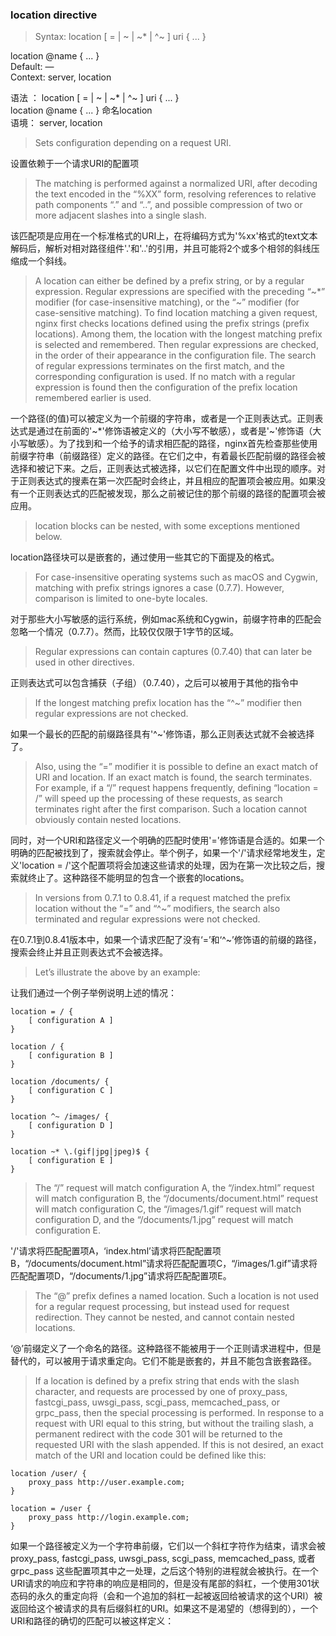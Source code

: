 ### location directive

>Syntax:	location [ = | ~ | ~* | ^~ ] uri { ... }

location @name { ... }  
Default:	—  
Context:	server, location  
  
语法 ： location [ = | ~ | ~* | ^~ ] uri { ... }    
location @name { ... } 命名location  
语境： server, location  

>Sets configuration depending on a request URI.

设置依赖于一个请求URI的配置项

>The matching is performed against a normalized URI, after decoding the text encoded in the “%XX” form, resolving references to relative path components “.” and “..”, and possible compression of two or more adjacent slashes into a single slash.

该匹配项是应用在一个标准格式的URI上，在将编码方式为'%xx'格式的text文本解码后，解析对相对路径组件'.'和'..'的引用，并且可能将2个或多个相邻的斜线压缩成一个斜线。

>A location can either be defined by a prefix string, or by a regular expression. Regular expressions are specified with the preceding “~*” modifier (for case-insensitive matching), or the “~” modifier (for case-sensitive matching). To find location matching a given request, nginx first checks locations defined using the prefix strings (prefix locations). Among them, the location with the longest matching prefix is selected and remembered. Then regular expressions are checked, in the order of their appearance in the configuration file. The search of regular expressions terminates on the first match, and the corresponding configuration is used. If no match with a regular expression is found then the configuration of the prefix location remembered earlier is used.

一个路径(的值)可以被定义为一个前缀的字符串，或者是一个正则表达式。正则表达式是通过在前面的'~*'修饰语被定义的（大小写不敏感），或者是'~'修饰语（大小写敏感）。为了找到和一个给予的请求相匹配的路径，nginx首先检查那些使用前缀字符串（前缀路径）定义的路径。在它们之中，有着最长匹配前缀的路径会被选择和被记下来。之后，正则表达式被选择，以它们在配置文件中出现的顺序。对于正则表达式的搜素在第一次匹配时会终止，并且相应的配置项会被应用。如果没有一个正则表达式的匹配被发现，那么之前被记住的那个前缀的路径的配置项会被应用。

>location blocks can be nested, with some exceptions mentioned below.

location路径块可以是嵌套的，通过使用一些其它的下面提及的格式。

>For case-insensitive operating systems such as macOS and Cygwin, matching with prefix strings ignores a case (0.7.7). However, comparison is limited to one-byte locales.

对于那些大小写敏感的运行系统，例如mac系统和Cygwin，前缀字符串的匹配会忽略一个情况（0.7.7）。然而，比较仅仅限于1字节的区域。

>Regular expressions can contain captures (0.7.40) that can later be used in other directives.

正则表达式可以包含捕获（子组）（0.7.40），之后可以被用于其他的指令中

>If the longest matching prefix location has the “^~” modifier then regular expressions are not checked.

如果一个最长的匹配的前缀路径具有'^~'修饰语，那么正则表达式就不会被选择了。

>Also, using the “=” modifier it is possible to define an exact match of URI and location. If an exact match is found, the search terminates. For example, if a “/” request happens frequently, defining “location = /” will speed up the processing of these requests, as search terminates right after the first comparison. Such a location cannot obviously contain nested locations.

同时，对一个URI和路径定义一个明确的匹配时使用'='修饰语是合适的。如果一个明确的匹配被找到了，搜索就会停止。举个例子，如果一个'/'请求经常地发生，定义'location = /'这个配置项将会加速这些请求的处理，因为在第一次比较之后，搜索就终止了。这种路径不能明显的包含一个嵌套的locations。

>In versions from 0.7.1 to 0.8.41, if a request matched the prefix location without the “=” and “^~” modifiers, the search also terminated and regular expressions were not checked.

在0.7.1到0.8.41版本中，如果一个请求匹配了没有‘=’和‘^~’修饰语的前缀的路径，搜索会终止并且正则表达式不会被选择。

>Let’s illustrate the above by an example:

让我们通过一个例子举例说明上述的情况：
```
location = / {
    [ configuration A ]
}

location / {
    [ configuration B ]
}

location /documents/ {
    [ configuration C ]
}

location ^~ /images/ {
    [ configuration D ]
}

location ~* \.(gif|jpg|jpeg)$ {
    [ configuration E ]
}
```
>The “/” request will match configuration A, the “/index.html” request will match configuration B, the “/documents/document.html” request will match configuration C, the “/images/1.gif” request will match configuration D, and the “/documents/1.jpg” request will match configuration E.

'/'请求将匹配配置项A，‘index.html’请求将匹配配置项B，“/documents/document.html”请求将匹配配置项C，“/images/1.gif”请求将匹配配置项D，“/documents/1.jpg”请求将匹配配置项E。

>The “@” prefix defines a named location. Such a location is not used for a regular request processing, but instead used for request redirection. They cannot be nested, and cannot contain nested locations.

‘@’前缀定义了一个命名的路径。这种路径不能被用于一个正则请求进程中，但是替代的，可以被用于请求重定向。它们不能是嵌套的，并且不能包含嵌套路径。

>If a location is defined by a prefix string that ends with the slash character, and requests are processed by one of proxy_pass, fastcgi_pass, uwsgi_pass, scgi_pass, memcached_pass, or grpc_pass, then the special processing is performed. In response to a request with URI equal to this string, but without the trailing slash, a permanent redirect with the code 301 will be returned to the requested URI with the slash appended. If this is not desired, an exact match of the URI and location could be defined like this:
```
location /user/ {
    proxy_pass http://user.example.com;
}

location = /user {
    proxy_pass http://login.example.com;
}
```

如果一个路径被定义为一个字符串前缀，它们以一个斜杠字符作为结束，请求会被proxy_pass, fastcgi_pass, uwsgi_pass, scgi_pass, memcached_pass, 或者 grpc_pass 这些配置项其中之一处理，之后这个特别的进程就会被执行。在一个URI请求的响应和字符串的响应是相同的，但是没有尾部的斜杠，一个使用301状态码的永久的重定向将（会和一个追加的斜杠一起被返回给被请求的这个URI）被返回给这个被请求的具有后缀斜杠的URI。如果这不是渴望的（想得到的），一个URI和路径的确切的匹配可以被这样定义：
